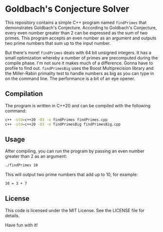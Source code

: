 # Goldbach's Conjecture Solver

This repository contains a simple C++ program named `findPrimes` that
demonstrates Goldbach's Conjecture. According to Goldbach's Conjecture,
every even number greater than 2 can be expressed as the sum of two primes.
This program accepts an even number as an argument and outputs
two prime numbers that sum up to the input number.

But there's more! `findPrimes` deals with 64 bit unsigned integers. It has
a small optimization whereby a number of primes are precomputed during the
compile phase. I'm not sure it makes much of a difference. Gonna have to
profile to find out. `findPrimesBig` uses the Boost Multiprecision library
and the Miller-Rabin primality test to handle numbers as big as you can
type in on the command line. The performance is a bit of an eye opener.

## Compilation

The program is written in C++20 and can be compiled with the following command:

```bash
c++ -std=c++20 -O3 -o findPrimes findPrimes.cpp
c++ -std=c++20 -O3 -o findPrimesBig findPrimesBig.cpp
```

## Usage

After compiling, you can run the program by passing an even number greater
than 2 as an argument:

```bash
./findPrimes 10
```

This will output two prime numbers that add up to 10, for example:

```bash
10 = 3 + 7
```

## License

This code is licensed under the MIT License. See the LICENSE file for details.

Have fun with it!

